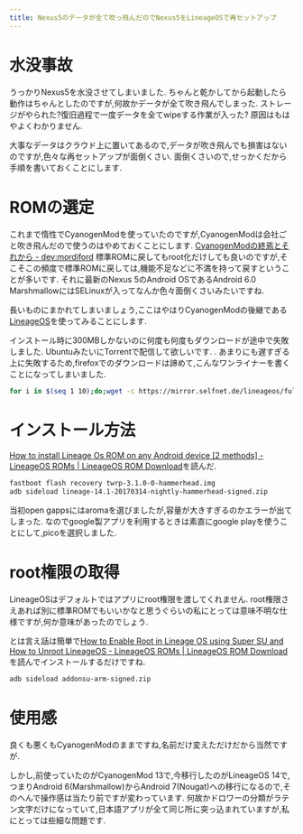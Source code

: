 ```yaml
---
title: Nexus5のデータが全て吹っ飛んだのでNexus5をLineageOSで再セットアップ
---
```


# 水没事故

うっかりNexus5を水没させてしまいました.
ちゃんと乾かしてから起動したら動作はちゃんとしたのですが,何故かデータが全て吹き飛んでしまった.
ストレージがやられた?復旧過程で一度データを全てwipeする作業が入った?
原因はもはやよくわかりません.

大事なデータはクラウド上に置いてあるので,データが吹き飛んでも損害はないのですが,色々な再セットアップが面倒くさい.
面倒くさいので,せっかくだから手順を書いておくことにします.

# ROMの選定

これまで惰性でCyanogenModを使っていたのですが,CyanogenModは会社ごと吹き飛んだので使うのはやめておくことにします.
[CyanogenModの終焉とそれから - dev:mordiford](http://dev.maud.io/entry/2016/12/27/rip-cyanogenmod)
標準ROMに戻してもroot化だけしても良いのですが,そこそこの頻度で標準ROMに戻しては,機能不足などに不満を持って戻すということが多いです.
それに最新のNexus 5のAndroid OSであるAndroid 6.0 MarshmallowにはSELinuxが入ってなんか色々面倒くさいみたいですね.

長いものにまかれてしまいましょう,ここはやはりCyanogenModの後継である[LineageOS](http://lineageos.org/)を使ってみることにします.

インストール時に300MBしかないのに何度も何度もダウンロードが途中で失敗しました.
UbuntuみたいにTorrentで配信して欲しいです.
.
あまりにも遅すぎる上に失敗するため,firefoxでのダウンロードは諦めて,こんなワンライナーを書くことになってしまいました.

~~~sh
for i in $(seq 1 10);do;wget -c https://mirror.selfnet.de/lineageos/full/hammerhead/20170314/lineage-14.1-20170314-nightly-hammerhead-signed.zip;done
~~~

# インストール方法

[How to install Lineage Os ROM on any Android device [2 methods] - LineageOS ROMs | LineageOS ROM Download](http://www.lineageosrom.com/2016/12/how-to-install-lineage-os-rom.html)を読んだ.

~~~sh
fastboot flash recovery twrp-3.1.0-0-hammerhead.img
adb sideload lineage-14.1-20170314-nightly-hammerhead-signed.zip
~~~

当初open gappsにはaromaを選びましたが,容量が大きすぎるのかエラーが出てしまった.
なのでgoogle製アプリを利用するときは素直にgoogle playを使うことにして,picoを選択しました.

# root権限の取得

LineageOSはデフォルトではアプリにroot権限を渡してくれません.
root権限さえあれば別に標準ROMでもいいかなと思うぐらいの私にとっては意味不明な仕様ですが,何か意味があったのでしょう.

とは言え話は簡単で[How to Enable Root in Lineage OS using Super SU and How to Unroot LineageOS - LineageOS ROMs | LineageOS ROM Download](http://www.lineageosrom.com/2016/12/how-to-enable-root-in-lineage-os-using.html)を読んでインストールするだけですね.

~~~sh
adb sideload addonsu-arm-signed.zip
~~~

# 使用感

良くも悪くもCyanogenModのままですね,名前だけ変えただけだから当然ですが.

しかし,前使っていたのがCyanogenMod 13で,今移行したのがLineageOS 14で,つまりAndroid 6(Marshmallow)からAndroid 7(Nougat)への移行になるので,そのへんで操作感は当たり前ですが変わっています.
何故かドロワーの分類がラテン文字だけになっていて,日本語アプリが全て同じ所に突っ込まれていますが,私にとっては些細な問題です.
